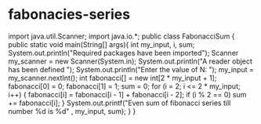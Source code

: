 # fabonacies-series
import java.util.Scanner; import java.io.*; public class FabonacciSum {    public static void main(String[] args){       int my_input, i, sum;       System.out.println("Required packages have been imported");       Scanner my_scanner = new Scanner(System.in);       System.out.println("A reader object has been defined ");       System.out.println("Enter the value of N: ");       my_input = my_scanner.nextInt();       int fabonacci[] = new int[2 * my_input + 1];       fabonacci[0] = 0;       fabonacci[1] = 1;       sum = 0;       for (i = 2; i &lt;= 2 * my_input; i++) {          fabonacci[i] = fabonacci[i - 1] + fabonacci[i - 2];          if (i % 2 == 0)             sum += fabonacci[i];       }       System.out.printf("Even sum of fibonacci series till number %d is %d" , my_input, sum);    } }
